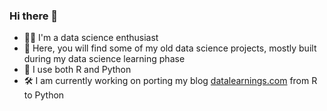 ### Hi there 👋

* 👨‍🔬 I'm a data science enthusiast
* 🛑 Here, you will find some of my old data science projects, mostly built during my data science learning phase
* 📖 I use both R and Python
* 🛠 I am currently working on porting my blog [datalearnings.com](https://www.datalearnings.com/post/) from R to Python
<!--
**amit-agni/amit-agni** is a ✨ _special_ ✨ repository because its `README.md` (this file) appears on your GitHub profile.

Here are some ideas to get you started:

- 🔭 I’m currently working on ...
- 🌱 I’m currently learning ...
- 👯 I’m looking to collaborate on ...
- 🤔 I’m looking for help with ...
- 💬 Ask me about ...
- 📫 How to reach me: ...
- 😄 Pronouns: ...
- ⚡ Fun fact: ...
-->
